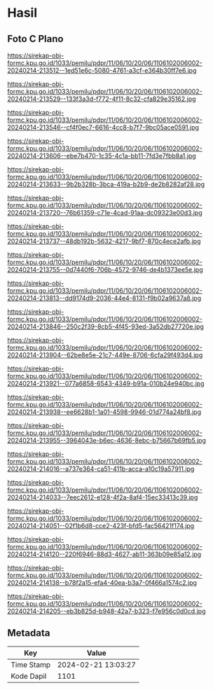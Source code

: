 # Hasil

## Foto C Plano

https://sirekap-obj-formc.kpu.go.id/1033/pemilu/pdpr/11/06/10/20/06/1106102006002-20240214-213512--1ed51e6c-5080-4761-a3cf-e364b30ff7e6.jpg

https://sirekap-obj-formc.kpu.go.id/1033/pemilu/pdpr/11/06/10/20/06/1106102006002-20240214-213529--133f3a3d-f772-4f11-8c32-cfa829e35162.jpg

https://sirekap-obj-formc.kpu.go.id/1033/pemilu/pdpr/11/06/10/20/06/1106102006002-20240214-213546--cf4f0ec7-6616-4cc8-b7f7-9bc05ace0591.jpg

https://sirekap-obj-formc.kpu.go.id/1033/pemilu/pdpr/11/06/10/20/06/1106102006002-20240214-213606--ebe7b470-1c35-4c1a-bb11-7fd3e7fbb8a1.jpg

https://sirekap-obj-formc.kpu.go.id/1033/pemilu/pdpr/11/06/10/20/06/1106102006002-20240214-213633--9b2b328b-3bca-419a-b2b9-de2b8282af28.jpg

https://sirekap-obj-formc.kpu.go.id/1033/pemilu/pdpr/11/06/10/20/06/1106102006002-20240214-213720--76b61359-c71e-4cad-91aa-dc09323e00d3.jpg

https://sirekap-obj-formc.kpu.go.id/1033/pemilu/pdpr/11/06/10/20/06/1106102006002-20240214-213737--48db192b-5632-4217-9bf7-870c4ece2afb.jpg

https://sirekap-obj-formc.kpu.go.id/1033/pemilu/pdpr/11/06/10/20/06/1106102006002-20240214-213755--0d7440f6-706b-4572-9746-de4b1373ee5e.jpg

https://sirekap-obj-formc.kpu.go.id/1033/pemilu/pdpr/11/06/10/20/06/1106102006002-20240214-213813--dd9174d9-2036-44e4-8131-f9b02a9637a8.jpg

https://sirekap-obj-formc.kpu.go.id/1033/pemilu/pdpr/11/06/10/20/06/1106102006002-20240214-213846--250c2f39-8cb5-4f45-93ed-3a52db27720e.jpg

https://sirekap-obj-formc.kpu.go.id/1033/pemilu/pdpr/11/06/10/20/06/1106102006002-20240214-213904--62be8e5e-21c7-449e-8706-6cfa29f493d4.jpg

https://sirekap-obj-formc.kpu.go.id/1033/pemilu/pdpr/11/06/10/20/06/1106102006002-20240214-213921--077a6858-6543-4349-b91a-010b24e940bc.jpg

https://sirekap-obj-formc.kpu.go.id/1033/pemilu/pdpr/11/06/10/20/06/1106102006002-20240214-213938--ee6628b1-1a01-4598-9946-01d774a24bf8.jpg

https://sirekap-obj-formc.kpu.go.id/1033/pemilu/pdpr/11/06/10/20/06/1106102006002-20240214-213955--3964043e-b6ec-4636-8ebc-b75667b69fb5.jpg

https://sirekap-obj-formc.kpu.go.id/1033/pemilu/pdpr/11/06/10/20/06/1106102006002-20240214-214016--a737e364-ca51-411b-acca-a10c19a57911.jpg

https://sirekap-obj-formc.kpu.go.id/1033/pemilu/pdpr/11/06/10/20/06/1106102006002-20240214-214033--7eec2612-e128-4f2a-8af4-15ec33413c39.jpg

https://sirekap-obj-formc.kpu.go.id/1033/pemilu/pdpr/11/06/10/20/06/1106102006002-20240214-214051--02f1b6d8-cce2-423f-bfd5-fac56421f174.jpg

https://sirekap-obj-formc.kpu.go.id/1033/pemilu/pdpr/11/06/10/20/06/1106102006002-20240214-214120--220f6946-88d3-4627-ab11-363b09e85a12.jpg

https://sirekap-obj-formc.kpu.go.id/1033/pemilu/pdpr/11/06/10/20/06/1106102006002-20240214-214138--b78f2a15-efa4-40ea-b3a7-0f466a1574c2.jpg

https://sirekap-obj-formc.kpu.go.id/1033/pemilu/pdpr/11/06/10/20/06/1106102006002-20240214-214205--eb3b825d-b948-42a7-b323-f7e956c0d0cd.jpg


## Metadata

| Key        | Value               |
| ---------- | ------------------- |
| Time Stamp | 2024-02-21 13:03:27 |
| Kode Dapil | 1101                |



